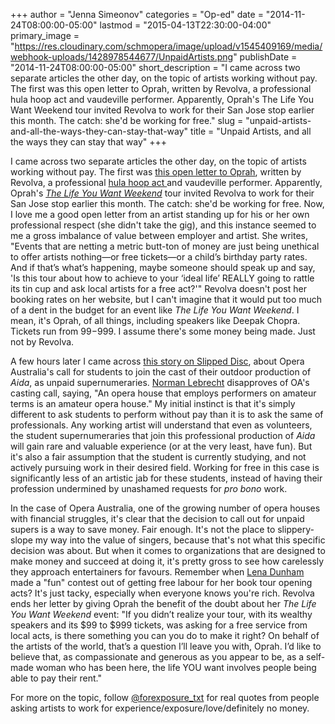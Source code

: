 +++
author = "Jenna Simeonov"
categories = "Op-ed"
date = "2014-11-24T08:00:00-05:00"
lastmod = "2015-04-13T22:30:00-04:00"
primary_image = "https://res.cloudinary.com/schmopera/image/upload/v1545409169/media/webhook-uploads/1428978544677/UnpaidArtists.png"
publishDate = "2014-11-24T08:00:00-05:00"
short_description = "I came across two separate articles the other day, on the topic of artists working without pay. The first was this open letter to Oprah, written by Revolva, a professional hula hoop act and vaudeville performer. Apparently, Oprah&#039;s The Life You Want Weekend tour invited Revolva to work for their San Jose stop earlier this month. The catch: she&#039;d be working for free."
slug = "unpaid-artists-and-all-the-ways-they-can-stay-that-way"
title = "Unpaid Artists, and all the ways they can stay that way"
+++

I came across two separate articles the other day, on the topic of artists working without pay. The first was [this open letter to Oprah](http://revolva.net/2014/11/13/an-open-letter-to-oprah/), written by Revolva, a professional [hula hoop act ](http://youtu.be/Zhg_9-Pl5k8)and vaudeville performer. Apparently, Oprah's [_The Life You Want Weekend_](http://www.oprahweekend.com/events) tour invited Revolva to work for their San Jose stop earlier this month. The catch: she'd be working for free. Now, I love me a good open letter from an artist standing up for his or her own professional respect (she didn't take the gig), and this instance seemed to me a gross imbalance of value between employer and artist. She writes, "Events that are netting a metric butt-ton of money are just being unethical to offer artists nothing—or free tickets—or a child’s birthday party rates. And if that’s what’s happening, maybe someone should speak up and say, 'Is this tour about how to achieve to your ‘ideal life’ REALLY going to rattle its tin cup and ask local artists for a free act?'" Revolva doesn't post her booking rates on her website, but I can't imagine that it would put too much of a dent in the budget for an event like _The Life You Want Weekend_. I mean, it's Oprah, of all things, including speakers like Deepak Chopra. Tickets run from $99-$999\. I assume there's some money being made. Just not by Revolva.

A few hours later I came across [this story on Slipped Disc](http://slippedisc.com/2014/11/opera-house-goes-looking-for-unpaid-performers/), about Opera Australia's call for students to join the cast of their outdoor production of _Aida_, as unpaid supernumeraries. [Norman Lebrecht](http://slippedisc.com/2014/11/opera-house-goes-looking-for-unpaid-performers/) disapproves of OA's casting call, saying, "An opera house that employs performers on amateur terms is an amateur opera house." My initial instinct is that it's simply different to ask students to perform without pay than it is to ask the same of professionals. Any working artist will understand that even as volunteers, the student supernumeraries that join this professional production of _Aida_ will gain rare and valuable experience (or at the very least, have fun). But it's also a fair assumption that the student is currently studying, and not actively pursuing work in their desired field. Working for free in this case is significantly less of an artistic jab for these students, instead of having their profession undermined by unashamed requests for _pro bono_ work.

In the case of Opera Australia, one of the growing number of opera houses with financial struggles, it's clear that the decision to call out for unpaid supers is a way to save money. Fair enough. It's not the place to slippery-slope my way into the value of singers, because that's not what this specific decision was about. But when it comes to organizations that are designed to make money and succeed at doing it, it's pretty gross to see how carelessly they approach entertainers for favours. Remember when [Lena Dunham](http://time.com/3446154/anger-abounds-over-lena-dunhams-book-tour-acts-not-getting-paid/) made a "fun" contest out of getting free labour for her book tour opening acts? It's just tacky, especially when everyone knows you're rich. Revolva ends her letter by giving Oprah the benefit of the doubt about her _The Life You Want Weekend_ event: "If you didn’t realize your tour, with its wealthy speakers and its $99 to $999 tickets, was asking for a free service from local acts, is there something you can you do to make it right? On behalf of the artists of the world, that’s a question I’ll leave you with, Oprah. I’d like to believe that, as compassionate and generous as you appear to be, as a self-made woman who has been here, the life YOU want involves people being able to pay their rent."

For more on the topic, follow [@forexposure_txt](https://twitter.com/forexposure_txt) for real quotes from people asking artists to work for experience/exposure/love/definitely no money.
